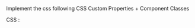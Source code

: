 <!-- This will have the figma css for future cursor comands -->

Implement the css following CSS Custom Properties + Component Classes

CSS :
